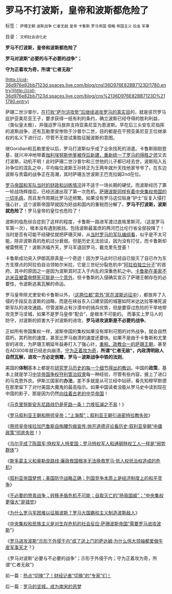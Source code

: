 # 罗马不打波斯，皇帝和波斯都危险了

标签： `萨珊王朝` `波斯战争` `仁者无敌` `皇帝` `卡鲁斯` `罗马帝国` `侵略` `帝国主义` `后金` `军事` 

目录： `文明社会进化史`

**罗马不打波斯，皇帝和波斯都危险了**

**罗马对波斯“必要的与不必要的战争”；**

**守为正着攻为奇，所谓“仁者无敌”**

[http://cid-36d976e82bb7123d.spaces.live.com/blog/cns!36D976E82BB7123D!1780.entry](http://cid-36d976e82bb7123d.spaces.live.com/blog/cns%2136D976E82BB7123D%211780.entry)

萨珊二世沙普尔，[在打败“萨尔浒攻势”后继续进攻罗马的真实目](../../../2010/9/8/为什么大皇帝们都爱做牛皮军事天才？.md)的，就是惩罚罗马庇护亚美尼亚王子，要求获得一纸有利的条约，确立波斯已经夺得的胜利利益，（类似皇太极），并强迫罗马放弃支持亚美尼亚为患波斯。早在后三头安东尼指挥的波斯战争，还有瓦勒里安惨败于沙普尔二世，目的都是在干预亚美尼亚王位继承权的名义下进行过，尽管不无尝试乘胜征服波斯的意图。

继Goridian和瓦勒里安以后，罗马打波斯似乎成了业余找死的消遣。卡鲁斯刚刚登基，就兴冲冲地带着[伽利埃努斯他爹被俘后新建，重新统一了罗马的得胜之师](../../../2010/8/28/罗马帝国崩溃前的挣扎，三世纪危机的颠峰.md)又去打波斯，动机不明！此时萨珊二世沙普尔和三世他的儿子都已经去世，波斯陷入五孙争位的混乱之中，平均每位波斯王孙转正为王两年就升天找他家爷爷了。在东边波斯与贵霜的战争正在高潮，其时萨珊五世波斯王巴克拉姆2nd在位。



[罗马帝国和军队当时的财政和训练情况](../../../2010/8/29/中央集权令罗马“独”亦裂不独也分裂.md)并不适于一场长期的硬仗。而波斯经历了第一轮战场辉煌后，已经迅速出现了第一次危机。[萨珊波斯同样有着中央集权帝国的一切毛病](../../../2010/9/2/中央集权的财政无法支撑任何帝国，国防令帝国瓦解.md)，而且发作周期比罗马还频繁。如果没有罗马这位贴身“护士”反复入侵打强心针，这个波斯帝国早就因为好战和国内的重税而分解了。**罗马不打波斯，波斯就危险了**！罗马皇帝的皇位也危险了！

波斯的临危综合症到了这样的程度，卡鲁斯一路进军渡过底格里斯河，（这是罗马军第一次），根本没有遇到抵挡，包括波斯最富庶的两河巴比伦行省全部投降了！当时是否有可能不经硬仗就把萨珊灭掉，从[当时罗马的军队编组看](../../../2010/8/13/罗马军团的末日；罗马帝国象宋朝一样软弱.md)，似乎是不太可能，除非波斯真的危机过分衰弱。但是历史无法验证，因为没有打仗，而卡鲁斯却被雷劈死了！波斯洪福齐天，罗马军退回罗马，戴克里先登基！



卡鲁斯成功突入伊朗高原真是一个奇迹！因为罗马此时已经自已毁灭了自已作为东方支撑点的阿拉伯自治领帕尔米拉，它是三世纪分裂危机中“[阿拉伯独立分子](../../../2009/10/1/武力攻台之弊.md)”的首府。其中的原因之一是因为波斯其时正入于内乱的深重危机之中。[卡鲁斯在美索不达米亚被雷电劈死可能是一个意外](../../../2010/8/29/中央集权令罗马“独”亦裂不独也分裂.md)，但卡鲁斯的入侵确实宣示了萨珊王朝存在的必要性，令波斯逃离瓦解的命运。





罗马皇帝除尤里安和卡鲁斯以外，（[这两位都“意外”死在波斯远征中](../../../2010/8/29/中央集权令罗马“独”亦裂不独也分裂.md)），都放弃了入侵的手段反击波斯的战略，而是在峡谷东入口建坚固的城塞如阿米达达拉等堵死波斯军队的进攻通路。尽管波斯占有沙漠中的骑兵优势，但是要穿过危险的干旱地带攻克罗马坚城，如果不是罗马皇帝“配合”，是根本不可能的。
而事实上罗马人的防守，对波斯的损害大于对波斯的进攻，**罗马进攻波斯是不必要的战争**。



正如所有帝国集权一样，波斯帝国的集权如果没有厚利可图的对外战争，就会自然腐朽，其朽败的速度，甚至比罗马崩溃的速度还要快。如果不是由于卡鲁斯和尤里安的进攻，为萨珊王朝延年益寿打入了强心针，[重税、政教合一的萨珊王朝](../../../2010/4/13/宗教也是危机管理的工具.md)，甚至在AD300年就已经走向崩溃。[守为正着攻为奇](../../../2009/6/23/守为正着攻为奇.md)，**所谓“仁者无敌”，内政清明敌人自然瓦解，进攻一方必定倒霉，罗马－波斯战争中铁的法则**。

美国的**体制**基本上都是在[研究罗马历史的每一个细节得出的教训](../../../2010/8/31/美国人为什么反战？美国打仗怕死人吗？.md)。中国的**政策**，基本上就是学习[中华帝国争权夺利管治奴隶](../../../2009/6/22/国学儒教的科学精华在无私的服从美德.md)每一种经验，尽管有些内容，披上了进口的马克思外衣。伊斯兰国家的**办法**，差不多就是从可兰经中钻研，看先知穆罕默德在那里留下了对付美国大魔鬼的最高指示。如果中国读者没能从罗马史中读到现在中国的影子，那是因为仍然[向往着古老的中华帝国](../../../2009/9/28/中国怀旧复古的乌托邦传统文化.md)！



《[马克里努斯安东尼路线仍是死路一条！力挽狂澜之不易](../../../2010/9/5/“黑人皇帝”的哈德良路线仍是死路一条.md)！》

《[罗马叙利亚王朝和祭师皇帝；“上海帮”；叙利亚王朝引进密特拉教失败](../../../2010/9/6/罗马叙利亚王朝和“上海邦”祭师皇帝.md)》

《[祭师皇帝埃拉加巴鲁斯自掏腰包做宣传;抛开道德评论看历史;叙利亚皇朝“中庸政策”彻底失败](../../../2010/9/6/叙利亚王朝“中庸政策”彻底失败！.md)！》

《[乌尔平成了陈国军;特权军人特爱国；罗马特权军人和通钢特权工人一样是“弱势群体](../../../2010/9/6/“波斯未灭，何以减薪”.md)”》

《[斯多葛主义和奥勒良路线;廉政救国根本无法挽救罗马;低人权低治权造成的危机](../../../2010/9/7/奥勒良路线，廉政无法挽救罗马.md)》

《[叙利亚帝国梦想；美国防守战略正确；列国竞争本质上是经济制度上的和平竞争](../../../2010/9/7/国家之间本质上是经济制度的和平竞争.md)》

《[不必要的愤青战争；转移矛盾危机不可能；自取灭亡的“扬我国威”；“中央集权更强大”是错觉](../../../2010/9/7/战争转移危机矛盾不可能；中央集权强大是错觉.md)》

《[为什么罗马军团难以征服波斯？罗马大国霸权主义制造波斯敌人](../../../2010/9/8/为什么罗马军团难以征服波斯？.md)》

《[中央集权和民族主义是对生存危机的社会反应;萨珊波斯帝国“需要罗马进攻波斯](../../../2010/9/8/（罗马Vs波斯）类似（明朝Vs后金）.md)”》

《[罗马进攻波斯“示形于外侵于内”成了送上门的萨达姆;为什么伟大领袖都爱做牛皮军事天才](../../../2010/9/8/罗马－萨珊四百年战争，阿拉伯和亚美尼亚.md)？》

《罗马对波斯“必要与不必要的战争”；示形于外侵于内；守为正着攻为奇，所谓“仁者无敌”》

前一篇：[热点“切换”了！财经记者“切换”的“专家”们！](../../../2010/9/9/热点“切换”了！财经记者“切换”的“专家”们！.md)

后一篇：[罗马的坚城，成为南宋的恶梦](../../../2010/9/9/罗马的坚城，成为南宋的恶梦.md)